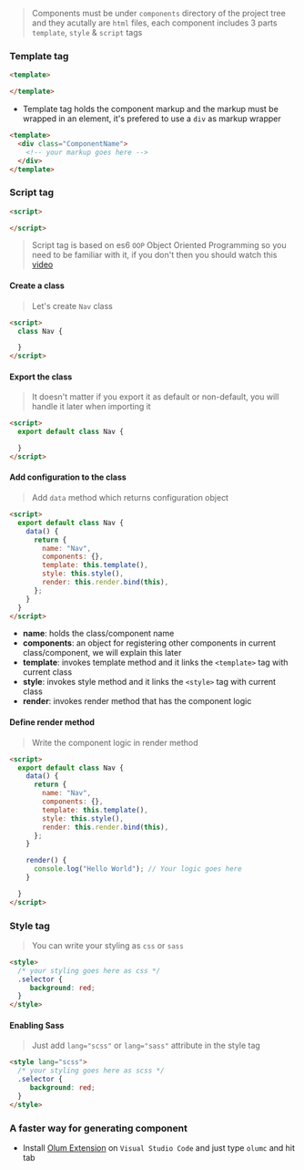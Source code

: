 > Components must be under `components` directory of the project tree and they acutally are `html` files, each component includes 3 parts `template`, `style` & `script` tags

### Template tag
```html
<template>

</template>
```
* Template tag holds the component markup and the markup must be wrapped in an element, it's prefered to use a `div` as markup wrapper

```html
<template>
  <div class="ComponentName">
    <!-- your markup goes here -->
  </div>
</template>
```

### Script tag
```html
<script>

</script>
```
> Script tag is based on es6 `OOP` Object Oriented Programming so you need to be familiar with it, if you don't then you should watch this [video](https://www.youtube.com/watch?v=vDJpGenyHaA)

#### Create a class
> Let's create `Nav` class

```html
<script>
  class Nav {

  }
</script>
```

#### Export the class
> It doesn't matter if you export it as default or non-default, you will handle it later when importing it

```html
<script>
  export default class Nav {

  }
</script>
```

#### Add configuration to the class
> Add `data` method which returns configuration object

```html
<script>
  export default class Nav {
    data() {
      return {
        name: "Nav",
        components: {},
        template: this.template(),
        style: this.style(),
        render: this.render.bind(this),
      };
    }
  }
</script>
```
* __name__: holds the class/component name
* __components__: an object for registering other components in current class/component, we will explain this later
* __template__: invokes template method and it links the `<template>` tag with current class
* __style__: invokes style method and it links the `<style>` tag with current class
* __render__: invokes render method that has the component logic


#### Define render method
> Write the component logic in render method

```html
<script>
  export default class Nav {
    data() {
      return {
        name: "Nav",
        components: {},
        template: this.template(),
        style: this.style(),
        render: this.render.bind(this),
      };
    }

    render() { 
      console.log("Hello World"); // Your logic goes here
    }

  }
</script>
```

### Style tag
> You can write your styling as `css` or `sass`

```html
<style>
  /* your styling goes here as css */
  .selector { 
     background: red;
  }
</style>
```

#### Enabling Sass
> Just add `lang="scss"` or `lang="sass"` attribute in the style tag 

```html
<style lang="scss">
  /* your styling goes here as scss */
  .selector { 
     background: red;
  }
</style>
```

### A faster way for generating component
* Install [Olum Extension](https://marketplace.visualstudio.com/items?itemName=eissapk.olum) on `Visual Studio Code` and just type `olumc` and hit tab 